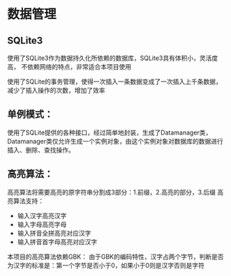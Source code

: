 


# 数据管理


## SQLite3

使用了SQLite3作为数据持久化所依赖的数据库，SQLite3具有体积小，灵活度高， 不依赖网络的特点，非常适合本项目使用

使用了SQLite的事务管理，使得一次插入一条数据变成了一次插入上千条数据，减少了插入操作的次数，增加了效率
## 单例模式：

使用了SQLite提供的各种接口，经过简单地封装，生成了Datamanager类，Datamanager类仅允许生成一个实例对象，由这个实例对象对数据库的数据进行插入、删除、查找操作。
## 高亮算法：
高亮算法将需要高亮的原字符串分割成3部分：1.前缀，2.高亮的部分，3.后缀
高亮算法支持：

 - 输入汉字高亮汉字
 - 输入字母高亮字母
 - 输入拼音全拼高亮对应汉字
 - 输入拼音首字母高亮对应汉字

本项目的高亮算法依赖GBK：
由于GBK的编码特性，汉字占两个字节，判断是否为汉字的标准是：第一个字节是否小于0，如果小于0则是汉字否则是字符

